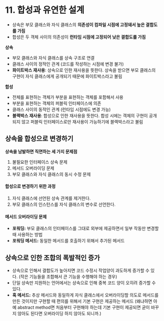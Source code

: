 # 11. 합성과 유연한 설계

- 상속은 부모 클래스와 자식 클래스의 **의존성이 컴파일 시점에 고정돼서 높은 결합도를 가짐**
- 합성은 두 객체 사이의 의존성이 **런타임 시점에 고정되어 낮은 결합도를 가짐**

**상속**

- 부모 클래스와 자식 클래스를 상속 구조로 연결
- 클래스 사이의 정적인 관계 (코드를 작성하는 시점에 변경 불가)
- **화이트박스 재사용**: 상속으로 인한 재사용을 뜻한다. 상속을 받으면 부모 클래스의 구현이 자식 클래스에게 공개되기 때문에 화이트박스라고 불림

**합성**

- 전체를 표현하는 객체가 부분을 표현하는 객체를 포함해서 사용
- 부분을 표현하는 객체의 퍼블릭 인터페이스에 의존
- 클래스 사이의 동적인 관계 (런타임 시점에도 변경 가능)
- **블랙박스 재사용**: 합성으로 인한 재사용을 뜻한다. 합성 시에는 객체의 구현이 공개되지 않고 퍼블릭 인터페이스로만 재사용이 가능하기에 블랙박스라고 불림

## 상속을 합성으로 변경하기

**상속을 남발하면 직면하는 세 가지 문제점**

1. 불필요한 인터페이스 상속 문제
2. 메서드 오버라이딩 문제
3. 부모 클래스와 자식 클래스의 동시 수정 문제

#### 합성으로 변경하기 위한 과정

1. 자식 클래스에 선언된 상속 관계를 제거한다.
2. 부모 클래스의 인스턴스를 자식 클래스의 변수로 선언한다.

#### 메서드 오버라이딩 문제

- **포워딩:** 부모 클래스의 인터페이스를 그대로 외부에 제공하면서 일부 작동만 변경할 때 사용하는 방법
- **포워딩 메서드:** 동일한 메서드를 호출하기 위해서 추가된 메서드

## 상속으로 인한 조합의 폭발적인 증가

- 상속으로 인해서 결합도가 높아지면 코드 수정시 작업양이 과도하게 증가할 수 있다. (작은 기능들을 조합해서 큰 기능을 수행해야 하는 경우)
- 단일 상속만 지원하는 언어에서는 상속으로 인해 중복 코드 양이 오히려 증가할 수 있다.
- **훅 메서드:** 추상 메서드와 동일하게 자식 클래스에서 오버라이딩할 의도로 메서드를 만든 것이지만 구현할 때 편의를 위해서 기본 구현은 제공하는 메서드 (왜냐하면 아예 abstract method면 처음부터
  구현해야 하는데 기본 구현이 제공되면 굳이 바꾸지 않아도 된다면 오버라이딩 하지 않아도 되니까.)